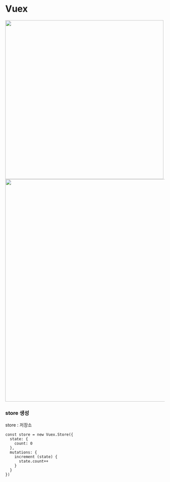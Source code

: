 # Vuex
<img src="https://vuex.vuejs.org/flow.png" width="500"/>
<img src="https://vuex.vuejs.org/vuex.png" width="700"/>

### store 생성
store : 저장소

    const store = new Vuex.Store({
      state: {
        count: 0
      },
      mutations: {
        increment (state) {
          state.count++
        }
      }
    })
